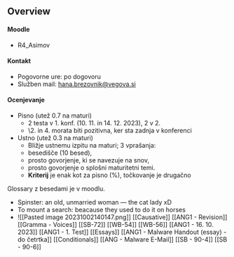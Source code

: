 ## Overview

#### Moodle
- R4_Asimov
#### Kontakt
- Pogovorne ure: po dogovoru
- Služben mail: hana.brezovnik@vegova.si
#### Ocenjevanje
- Pisno (utež 0.7 na maturi)
	- 2 testa v 1. konf. (10. 11. in 14. 12. 2023), 2 v 2. 
	- \2. in 4. morata biti pozitivna, ker sta zadnja v konferenci
- Ustno (utež 0.3 na maturi)
	- Bližje ustnemu izpitu na maturi; 3 vprašanja:
	- besedišče (10 besed), 
	- prosto govorjenje, ki se navezuje na snov,
	- prosto govorjenje o splošni maturitetni temi.
	- **Kriterij** je enak kot za pisno (%), točkovanje je drugačno

Glossary z besedami je v moodlu.
- Spinster: an old, unmarried woman — the cat lady xD
- To mount a search: beacause they used to do it on horses
- ![[Pasted image 20231002140147.png]]
[[Causative]]
[[ANG1 - Revision]]
[[Gramma - Voices]]
[[SB-72]]
[[WB-54]]
[[WB-56]]
[[ANG1 - 16. 10. 2023]]
[[ANG1 - 1. Test]]
[[Essays]]
[[ANG1 - Malware Handout (essay) - do četrtka]]
[[Conditionals]]
[[ANG - Malware E-Mail]]
[[SB - 90-4]]
[[SB - 90-6]]